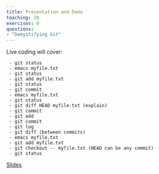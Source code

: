 ```yaml
---
title: Presentation and Demo
teaching: 20
exercises: 0
questions:
- "Demystifying Git"
---
```

Live coding will cover:

     - git status
     - emacs myfile.txt
     - git status
     - git add myfile.txt
     - git status
     - git commit
     - emacs myfile.txt
     - git status
     - git diff HEAD myfile.txt (explain)
     - git commit
     - git add
     - git commit
     - git log
     - git diff (between commits)
     - emacs myfile.txt
     - git add myfile.txt
     - git checkout -- myfile.txt (HEAD can be any commit)
     - git status

     
[Slides](https://github.com/bham-carpentries/git-novice/blob/gh-pages/_slides/SWCDemystifyingGit.pdf)
